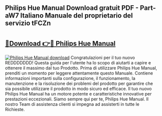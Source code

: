 ## Philips Hue Manual Download gratuit PDF - Part-aW7 Italiano Manuale del proprietario del servizio tFCZn

# <h2><a href="http://dfbbax.blite.top/?on=Philips+Hue+Manual">🔗Download 👉🔴 Philips Hue Manual</a></h2>

[![Philips Hue Manual download](https://i.imgur.com/lujVjoI.png)](http://dfbbax.blite.top/?on=Philips+Hue+Manual)
Congratulazioni per il tuo nuovo REDDDDDDD! Questa guida per l'utente ha lo scopo di aiutarti a capire e ottenere il massimo dal tuo Prodotto. Prima di utilizzare Philips Hue Manual, prenditi un momento per leggere attentamente questo Manuale. Contiene informazioni importanti sulla configurazione, il funzionamento, la manutenzione e la risoluzione dei problemi del prodotto per garantire che sia possibile utilizzare il prodotto in modo sicuro ed efficace. Il tuo nuovo Philips Hue Manual ha un motore potente e caratteristiche innovative per prestazioni eccezionali. Siamo sempre qui per te, Philips Hue Manual. Il nostro Team di assistenza clienti si impegna ad assisterti in tutte le Richieste.
